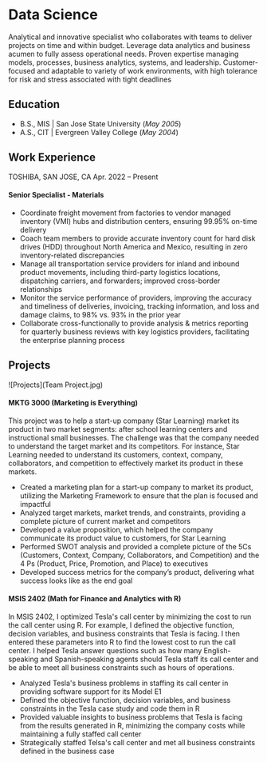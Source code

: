 # Data Science
Analytical and innovative specialist who collaborates with teams to deliver projects on time and within budget. Leverage data analytics and business acumen to fully assess operational needs. Proven expertise managing models, processes, business analytics, systems, and leadership. Customer-focused and adaptable to variety of work environments, with high tolerance for risk and stress associated with tight deadlines

## Education
- B.S., MIS | San Jose State University (_May 2005_)
- A.S., CIT | Evergreen Valley College (_May 2004_)

## Work Experience
TOSHIBA, SAN JOSE, CA						                   Apr. 2022 – Present
#### Senior Specialist - Materials

- Coordinate freight movement from factories to vendor managed inventory (VMI) hubs and distribution centers, ensuring 99.95% on-time delivery
- Coach team members to provide accurate inventory count for hard disk drives (HDD) throughout North America and Mexico, resulting in zero inventory-related discrepancies
- Manage all transportation service providers for inland and inbound product movements, including third-party logistics locations, dispatching carriers, and forwarders; improved cross-border relationships 
- Monitor the service performance of providers, improving the accuracy and timeliness of deliveries, invoicing, tracking information, and loss and damage claims, to 98% vs. 93% in the prior year
- Collaborate cross-functionally to provide analysis & metrics reporting for quarterly business reviews with key logistics providers, facilitating the enterprise planning process


## Projects

![Projects](Team Project.jpg)

#### MKTG 3000 (Marketing is Everything)

This project was to help a start-up company (Star Learning) market its product in two market segments: after school learning centers and instructional small businesses. The challenge was that the company needed to understand the target market and its competitors. For instance, Star Learning needed to understand its customers, context, company, collaborators, and competition to effectively market its product in these markets.

- Created a marketing plan for a start-up company to market its product, utilizing the Marketing Framework to ensure that the plan is focused and impactful
- Analyzed target markets, market trends, and constraints, providing a complete picture of current market and competitors
- Developed a value proposition, which helped the company communicate its product value to customers, for Star Learning
- Performed SWOT analysis and provided a complete picture of the 5Cs (Customers, Context, Company, Collaborators, and Competition) and the 4 Ps (Product, Price, Promotion, and Place) to executives
- Developed success metrics for the company’s product, delivering what success looks like as the end goal

#### MSIS 2402 (Math for Finance and Analytics with R)

In MSIS 2402, I optimized Tesla's call center by minimizing the cost to run the call center using R. For example, I defined the objective function, decision variables, and business constraints that Tesla is facing. I then entered these parameters into R to find the lowest cost to run the call center. I helped Tesla answer questions such as how many English-speaking and Spanish-speaking agents should Tesla staff its call center and be able to meet all business constraints such as hours of operations.

- Analyzed Tesla's business problems in staffing its call center in providing software support for its Model E1
- Defined the objective function, decision variables, and business constraints in the Tesla case study and code them in R
- Provided valuable insights to business problems that Tesla is facing from the results generated in R, minimizing the company costs while maintaining a fully staffed call center
- Strategically staffed Telsa's call center and met all business constraints defined in the business case
